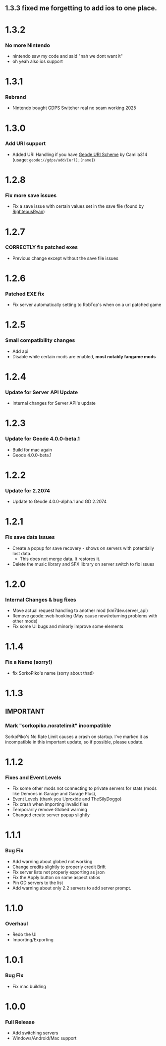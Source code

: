 ## 1.3.3 fixed me forgetting to add ios to one place.
# 1.3.2
### No more Nintendo
- nintendo saw my code and said "nah we dont want it"
- oh yeah also ios support
# 1.3.1
### Rebrand
- Nintendo bought GDPS Switcher real no scam working 2025
# 1.3.0
### Add URI support
- Added URI Handling if you have [Geode URI Scheme](mod:camila314.geode-uri) by Camila314 (usage: `geode://gdps/add/[url];[name]`)
# 1.2.8
### Fix more save issues
- Fix a save issue with certain values set in the save file (found by [RighteousRyan](https://github.com/RighteousRyan1))
# 1.2.7
### CORRECTLY fix patched exes
- Previous change except without the save file issues
# 1.2.6
### Patched EXE fix
- Fix server automatically setting to RobTop's when on a url patched game
# 1.2.5
### Small compatibility changes
- Add api
- Disable while certain mods are enabled, **most notably fangame mods**
# 1.2.4
### Update for Server API Update
- Internal changes for Server API's update
# 1.2.3
### Update for Geode 4.0.0-beta.1
- Build for mac again
- Geode 4.0.0-beta.1
# 1.2.2
### Update for 2.2074
- Update to Geode 4.0.0-alpha.1 and GD 2.2074
# 1.2.1
### Fix save data issues
- Create a popup for save recovery - shows on servers with potentially lost data.
  - This does not merge data. It restores it.
- Delete the music library and SFX library on server switch to fix issues

# 1.2.0
### Internal Changes & bug fixes
- Move actual request handling to another mod (km7dev.server_api)
- Remove geode::web hooking (May cause new/returning problems with other mods)
- Fix some UI bugs and minorly improve some elements
# 1.1.4
### Fix a Name (sorry!)
- fix SorkoPiko's name (sorry about that!)
# 1.1.3
## IMPORTANT
### Mark "sorkopiko.noratelimit" incompatible
SorkoPiko's No Rate Limit causes a crash on startup. I've marked it as incompatible in this important update, so if possible, please update.
# 1.1.2
### Fixes and Event Levels
- Fix some other mods not connecting to private servers for stats (mods like Demons in Garage and Garage Plus),
- Event Levels (thank you Uproxide and TheSilyDoggo)
- Fix crash when importing invalid files
- Temporarily remove Globed warning
- Changed create server popup slightly
# 1.1.1
### Bug Fix
- Add warning about globed not working
- Change credits slightly to properly credit Brift
- Fix server lists not properly exporting as json
- Fix the Apply button on some aspect ratios
- Pin GD servers to the list
- Add warning about only 2.2 servers to add server prompt.
# 1.1.0
### Overhaul
- Redo the UI
- Importing/Exporting
# 1.0.1
### Bug Fix
- Fix mac building
# 1.0.0
### Full Release
- Add switching servers
- Windows/Android/Mac support
